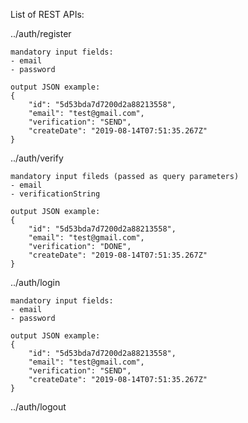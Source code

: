 List of REST APIs:

../auth/register
    
    mandatory input fields:
    - email
    - password
    
    output JSON example:
    {
        "id": "5d53bda7d7200d2a88213558",
        "email": "test@gmail.com",
        "verification": "SEND",
        "createDate": "2019-08-14T07:51:35.267Z"
    }
        
../auth/verify

    mandatory input fileds (passed as query parameters)
    - email
    - verificationString
    
    output JSON example:
    {
        "id": "5d53bda7d7200d2a88213558",
        "email": "test@gmail.com",
        "verification": "DONE",
        "createDate": "2019-08-14T07:51:35.267Z"
    }
    
../auth/login
    
    mandatory input fields:
    - email
    - password
    
    output JSON example:
    {
        "id": "5d53bda7d7200d2a88213558",
        "email": "test@gmail.com",
        "verification": "SEND",
        "createDate": "2019-08-14T07:51:35.267Z"
    }
        
../auth/logout


